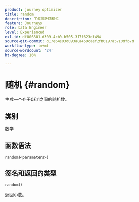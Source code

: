 ```yaml
---
product: journey optimizer
title: random
description: 了解函数随机性
feature: Journeys
role: Data Engineer
level: Experienced
exl-id: df006301-d309-4cb0-b505-317f623df494
source-git-commit: d17e64e03d093a8a459caef2fb0197a5710dfb7d
workflow-type: tm+mt
source-wordcount: '24'
ht-degree: 16%

---
```


# 随机 {#random}

生成一个介于0和1之间的随机数。

## 类别

数学

## 函数语法

`random(<parameters>)`

## 签名和返回的类型

`random()`

返回小数。

